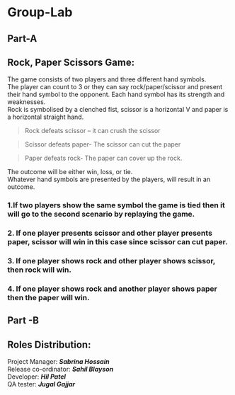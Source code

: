 # Group-Lab

## Part-A

## Rock, Paper Scissors Game:
The game consists of two players and three different hand symbols. <br>
The player can count to 3 or they can say rock/paper/scissor and present their hand symbol to the opponent. Each hand symbol has its strength and weaknesses.<br>
Rock is symbolised by a clenched fist, scissor is a horizontal V and paper is a horizontal straight hand. <br>
>Rock defeats scissor – it can crush the scissor 

>Scissor defeats paper- The scissor can cut the paper

>Paper defeats rock- The paper can cover up the rock. <br>

The outcome will be either win, loss, or tie. <br>
Whatever hand symbols are presented by the players, will result in an outcome.

### 1.If two players show the same symbol the game is tied then it will go to the second scenario by replaying the game.<br>
### 2. If one player presents scissor and other player presents paper, scissor will win in this case since scissor can cut paper.<br>
### 3. If one player shows rock and other player shows scissor, then rock will win.<br>
### 4. If one player shows rock and another player shows paper then the paper will win.<br>

## Part -B
## Roles Distribution:
Project Manager: **_Sabrina Hossain_** <br>
Release co-ordinator: **_Sahil Blayson_** <br>
Developer: **_Hil Patel_** <br>
QA tester:  **_Jugal Gajjar_** <br>
